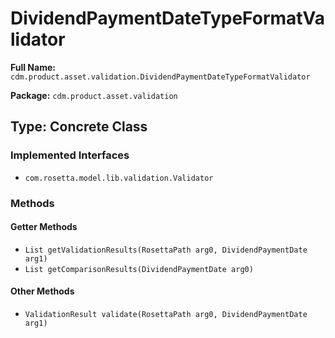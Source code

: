 # DividendPaymentDateTypeFormatValidator

**Full Name:** `cdm.product.asset.validation.DividendPaymentDateTypeFormatValidator`

**Package:** `cdm.product.asset.validation`

## Type: Concrete Class

### Implemented Interfaces

- `com.rosetta.model.lib.validation.Validator`

### Methods

#### Getter Methods

- `List getValidationResults(RosettaPath arg0, DividendPaymentDate arg1)`
- `List getComparisonResults(DividendPaymentDate arg0)`

#### Other Methods

- `ValidationResult validate(RosettaPath arg0, DividendPaymentDate arg1)`

